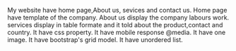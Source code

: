 My website have home page,About us, sevices and contact us.
Home page have template of the company.
About us display the company labours work.
services display in table formate and it told about the product,contact and country.
It have css property.
It have mobile response @media.
It have one image.
It have bootstrap's grid model.
It have unordered list.
